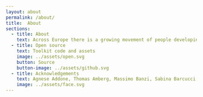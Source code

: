 ```yaml
---
layout: about
permalink: /about/
title:  About
sections:
  - title: About
    text: Across Europe there is a growing movement of people developing inspiring digital solutions to social challenges. Across Europe there is a growing movement of people developing inspiring digital solutions to social challenges. Across Europe there is a growing movement of people developing inspiring digital solutions to social challenges. Across Europe there is a growing movement of people developing inspiring digital solutions to social challenges.     
  - title: Open source
    text: Toolkit code and assets
    image: ../assets/open.svg
    button: Source
    button-image: ../assets/github.svg
  - title: Acknowledgements
    text: Agnese Addone, Thomas Amberg, Massimo Banzi, Sabina Barcucci, Devoldere Bart, Greg Bernarda, Rajashekhar Bijja, Pramal Biswa, Yana Boeva, Valeria Borsotti, Paul Bristow, Stine Broen, Carmen Bruno, Marita Canina, Abhiruchi Chhikara, Gaia Colantonio, David Cuartielles, Tomas De Groote, Arnoud de Jong, Elena Deambrogio, Monica Del Basso, Jaromil Denis Roio, Lieza Dessein, Daniel Dobos, Anita Donna Bianco, Eszter Fakasz, Isabel Farina, Federico Ferretti, Paul Alexandre Fournier, Silvia Galfo, Pablo Garcia, Fanny Giordano, Serena Giulini, Daphna Glaubert, Nathalie Goethals, Davide Gomba, Valeria Graziano, David Green, Eman Haioty, Luc Hanneuse, Mikkel Holst, Irene Ingardi, Philip Koenig, TeeKay Kreissig, Frank Kresin, Bernard Lamon, Fiorenza Lipparini, Simon Lullin, Thomas Maillart, Dario Marmo, Simona Maschi, Maria Menendez Blanco, Massimo Menichinelli, Francesca Mereu, Max Munnecke, Edouard Naz, Susana Nascimento, Asger Nørregård Rasmussen, Abir Oreibi, Antonella Passani, Pasquale Pellegrino, Mirco Piccin, Alexandre Pólvora, Giovannni Profeta, Aruna Raman, Raffaella Rovida, Kavitha Sairam, Julian Salazar, Ilaria Scarpellini, Valentino Schio, Gowtham Selvaraj, Anna Seravalli, Anna Sienicka, Augustin Solioz, Alessandro Squatrito, Tuggle Ra-chel, Rachel Uwa, Christian Villum, Analisa Winther, Sopio Zheng
    image: ../assets/face.svg
---
```

